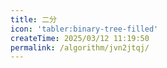 ```yaml
---
title: 二分
icon: 'tabler:binary-tree-filled'
createTime: 2025/03/12 11:19:50
permalink: /algorithm/jvn2jtqj/
---
```

